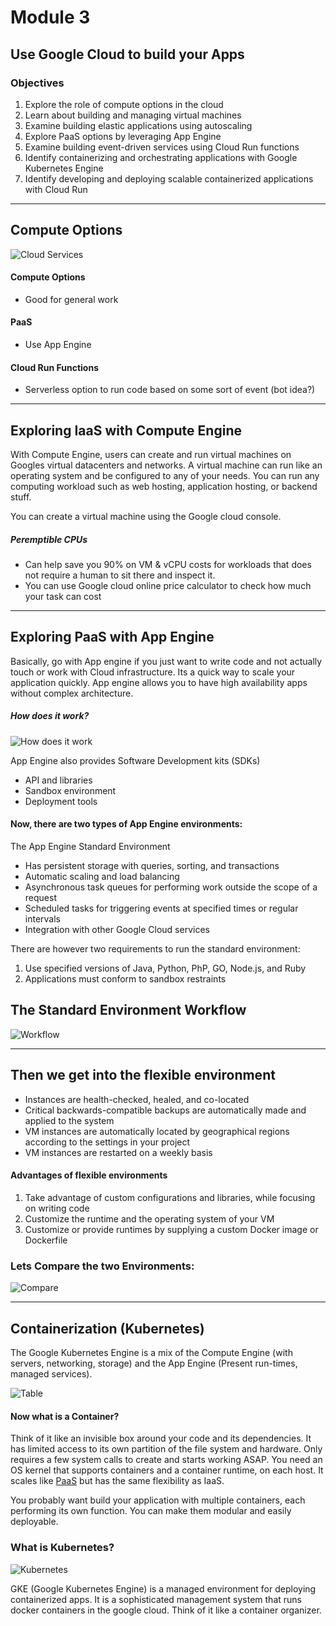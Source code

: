 # Module 3

## Use Google Cloud to build your Apps 

### Objectives
1. Explore the role of compute options in the cloud
2. Learn about building and managing virtual machines
3. Examine building elastic applications using autoscaling
4. Explore PaaS options by leveraging App Engine
5. Examine building event-driven services using Cloud Run functions
6. Identify containerizing and orchestrating applications with Google Kubernetes Engine
7. Identify developing and deploying scalable containerized applications with Cloud Run

-----------------------------------------------------------------------------------------------------------------------------

## Compute Options
![Cloud Services](https://i.imgur.com/BgCy3IW.png)


#### Compute Options
- Good for general work

#### PaaS
- Use App Engine

#### Cloud Run Functions
- Serverless option to run code based on some sort of event (bot idea?)

-----------------------------------------------------------------------------------------------------------------------------

## Exploring IaaS with Compute Engine

With Compute Engine, users can create and run virtual machines on Googles virtual datacenters and networks.
A virtual machine can run like an operating system and be configured to any of your needs. 
You can run any computing workload such as web hosting, application hosting, or backend stuff.

You can create a virtual machine using the Google cloud console. 

##### Peremptible CPUs
- Can help save you 90% on VM & vCPU costs for workloads that does not require a human to sit there and inspect it.
- You can use Google cloud online price calculator to check how much your task can cost

-----------------------------------------------------------------------------------------------------------------------------

## Exploring PaaS with App Engine

Basically, go with App engine if you just want to write code and not actually touch or work with Cloud infrastructure. Its a quick way to scale your application quickly. App engine allows you to have high availability apps without complex architecture. 

##### How does it work?

![How does it work](https://i.imgur.com/FjnibnF.png)

App Engine also provides Software Development kits (SDKs)
- API and libraries
- Sandbox environment
- Deployment tools

#### Now, there are two types of App Engine environments:
The App Engine Standard Environment
- Has persistent storage with queries, sorting, and transactions
- Automatic scaling and load balancing
- Asynchronous task queues for performing work outside the scope of a request
- Scheduled tasks for triggering events at specified times or regular intervals
- Integration with other Google Cloud services

There are however two requirements to run the standard environment: 
1. Use specified versions of Java, Python, PhP, GO, Node.js, and Ruby
2. Applications must conform to sandbox restraints

## The Standard Environment Workflow

![Workflow](https://i.imgur.com/qej3zhZ.png)

-------------------------------------------------------------------------------------------------------------------------------

## Then we get into the flexible environment
- Instances are health-checked, healed, and co-located
- Critical backwards-compatible backups are automatically made and applied to the system
- VM instances are automatically located by geographical regions according to the settings in your project
- VM instances are restarted on a weekly basis

#### Advantages of flexible environments
1. Take advantage of custom configurations and libraries, while focusing on writing code
2. Customize the runtime and the operating system of your VM
3. Customize or provide runtimes by supplying a custom Docker image or Dockerfile

### Lets Compare the two Environments:

![Compare](https://i.imgur.com/89R2FM4.png)

---------------------------------------------------------------------------------------------------------------------------------

## Containerization (Kubernetes)

The Google Kubernetes Engine is a mix of the Compute Engine (with servers, networking, storage) and the App Engine (Present run-times, managed services).

![Table](https://i.imgur.com/ysqLCZ3.png)

#### Now what is a Container?
Think of it like an invisible box around your code and its dependencies. It has limited access to its own partition of the file system and hardware. Only requires a few system calls to create and starts working ASAP. You need an OS kernel that supports containers and a container runtime, on each host. It scales like [PaaS](https://github.com/Sarkis-Gaf/Notes-Google-Cloud-Fundamentals/edit/main/Intro%20Module%203.md#exploring-iaas-with-compute-engine) but has the same flexibility as IaaS.

You probably want build your application with multiple containers, each performing its own function. You can make them modular and easily deployable. 

### What is Kubernetes?

![Kubernetes](https://i.imgur.com/xsJc69R.png)

GKE (Google Kubernetes Engine) is a managed environment for deploying containerized apps. It is a sophisticated management system that runs docker containers in the google cloud. Think of it like a container organizer. 
















